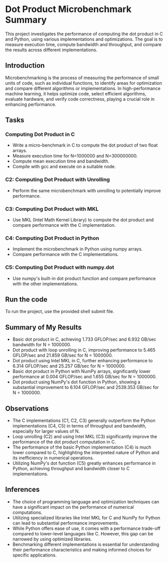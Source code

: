 # Dot Product Microbenchmark Summary

This project investigates the performance of computing the dot product in C and Python, using various implementations and optimizations. The goal is to measure execution time, compute bandwidth and throughput, and compare the results across different implementations.

## Introduction

Microbenchmarking is the process of measuring the performance of small units of code, such as individual functions, to identify areas for optimization and compare different algorithms or implementations. In high-performance machine learning, it helps optimize code, select efficient algorithms, evaluate hardware, and verify code correctness, playing a crucial role in enhancing performance.

## Tasks

### Computing Dot Product in C

- Write a micro-benchmark in C to compute the dot product of two float arrays.
- Measure execution time for N=1000000 and N=300000000.
- Compute mean execution time and bandwidth.
- Compile with gcc and execute on a suitable node.

### C2: Computing Dot Product with Unrolling

- Perform the same microbenchmark with unrolling to potentially improve performance.

### C3: Computing Dot Product with MKL

- Use MKL (Intel Math Kernel Library) to compute the dot product and compare performance with the C implementation.

### C4: Computing Dot Product in Python

- Implement the microbenchmark in Python using numpy arrays.
- Compare performance with the C implementations.

### C5: Computing Dot Product with numpy.dot

- Use numpy's built-in dot product function and compare performance with the other implementations.

## Run the code

To run the project, use the provided shell submit file.

## Summary of My Results
- Basic dot product in C, achieving 1.733 GFLOP/sec and 6.932 GB/sec bandwidth for N = 1000000.
- Dot product with loop unrolling in C, improving performance to 5.465 GFLOP/sec and 21.859 GB/sec for N = 1000000.
- Dot product using Intel MKL in C, further enhancing performance to 6.314 GFLOP/sec and 25.257 GB/sec for N = 1000000.
- Basic dot product in Python with NumPy arrays, significantly lower performance at 0.004 GFLOP/sec and 1.655 GB/sec for N = 1000000.
- Dot product using NumPy's dot function in Python, showing a substantial improvement to 6.104 GFLOP/sec and 2539.353 GB/sec for N = 1000000.

## Observations
- The C implementations (C1, C2, C3) generally outperform the Python implementations (C4, C5) in terms of throughput and bandwidth, especially for larger values of N.
- Loop unrolling (C2) and using Intel MKL (C3) significantly improve the performance of the dot product computation in C.
- The performance of the basic Python implementation (C4) is much lower compared to C, highlighting the interpreted nature of Python and its inefficiency in numerical operations.
- Utilizing NumPy's dot function (C5) greatly enhances performance in Python, achieving throughput and bandwidth closer to C implementations.

## Inferences
- The choice of programming language and optimization techniques can have a significant impact on the performance of numerical computations.
- Utilizing specialized libraries like Intel MKL for C and NumPy for Python can lead to substantial performance improvements.
- While Python offers ease of use, it comes with a performance trade-off compared to lower-level languages like C. However, this gap can be narrowed by using optimized libraries.
- Benchmarking different implementations is essential for understanding their performance characteristics and making informed choices for specific applications.